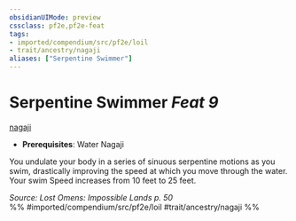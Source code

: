 ```yaml
---
obsidianUIMode: preview
cssclass: pf2e,pf2e-feat
tags:
- imported/compendium/src/pf2e/loil
- trait/ancestry/nagaji
aliases: ["Serpentine Swimmer"]
---
```

# Serpentine Swimmer  *Feat 9*  
[nagaji](nagaji-loil.md)  

- **Prerequisites**: Water Nagaji

You undulate your body in a series of sinuous serpentine motions as you swim, drastically improving the speed at which you move through the water. Your swim Speed increases from 10 feet to 25 feet.

*Source: Lost Omens: Impossible Lands p. 50*  
%% #imported/compendium/src/pf2e/loil #trait/ancestry/nagaji %%